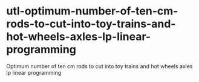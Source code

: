 # utl-optimum-number-of-ten-cm-rods-to-cut-into-toy-trains-and-hot-wheels-axles-lp-linear-programming
Optimum number of ten cm rods to cut into toy trains and hot wheels axles lp linear programming
